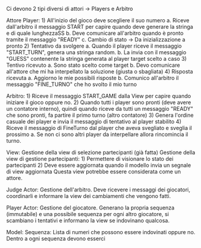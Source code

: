 Ci devono 2 tipi diversi di attori -> Players e Arbitro

Attore Player:
	1) All'inizio del gioco deve scegliere il suo numero
		a. Riceve dall'arbitro il messaggio START per capire quando deve generare la stringa e di quale lunghezzaSS
		b. Deve comunicare all'arbitro quando è pronto tramite il messaggio "READY"
		c. Cambio di stato -> Da inizializzazione a pronto
	2) Tentativo da svolgere
		a. Quando il player riceve il messaggio "START_TURN", genera una stringa random.
		b. La invia con il messaggio "GUESS" contenente la stringa generata al player target scelto a caso
	3) Tentivo ricevuto
		a. Sono stato scelto come target
		b. Devo comunicare all'attore che mi ha interpellato la soluzione (giusta o sbagliata)
	4) Risposta ricevuta
		a. Aggiorno le mie possibili risposte
		b. Comunico all'arbitro il messaggio "FINE_TURNO" che ho svolto il mio turno
		

Arbitro:
	1) Riceve il messaggio START_GAME dalla View per capire quando iniziare il gioco oppure no.
	2) Quando tutti i player sono pronti (deve avere un contatore interno), quindi quando riceve da tutti un messaggio "READY" che sono pronti, fa partire il primo turno (altro contatore)
	3) Genera l'ordine casuale dei player e invia il messaggio di tentativo al player stabilito
	4) Riceve il messaggio di FineTurno dal player che aveva svegliato e sveglia il prossimo
		a. Se non ci sono altri player da interpellare allora rincomincia il turno.

View:
Gestione della view di selezione partecipanti (già fatta)
Gestione della view di gestione partecipanti:
	1) Permettere di visionare lo stato dei partecipanti
	2) Deve essere aggiornata quando il modello invia un segnale di view aggiornata
Questa view potrebbe essere considerata come un attore.

Judge Actor:
Gestione dell'arbitro. Deve ricevere i messaggi dei giocatori, coordinarli e informare la view dei cambiamenti che vengono fatti.

Player Actor:
Gestione del giocatore. Generano la propria sequenza (immutabile) e una possibile sequenza per ogni altro giocatore, si scambiano i tentativi e informano la view se indovinano qualcosa.

Model:
Sequenza:
Lista di numeri che possono essere indovinati oppure no. Dentro a ogni sequenza devono esserci 